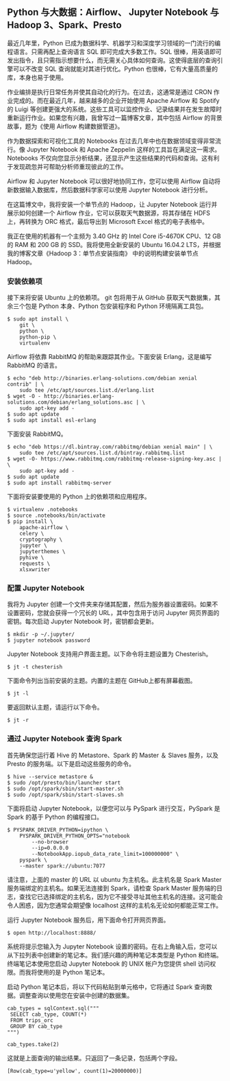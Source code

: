 ## Python 与大数据：Airflow、 Jupyter Notebook 与 Hadoop 3、Spark、Presto


最近几年里，Python 已成为数据科学、机器学习和深度学习领域的一门流行的编程语言。只需再配上查询语言 SQL 即可完成大多数工作。SQL 很棒，用英语即可发出指令，且只需指示想要什么，而无需关心具体如何查询。这使得底层的查询引擎可以不改变 SQL 查询就能对其进行优化。Python 也很棒，它有大量高质量的库，本身也易于使用。

作业编排是执行日常任务并使其自动化的行为。在过去，这通常是通过 CRON 作业完成的。而在最近几年，越来越多的企业开始使用 Apache Airflow 和 Spotify 的 Luigi 等创建更强大的系统。这些工具可以监控作业、记录结果并在发生故障时重新运行作业。如果您有兴趣，我曾写过一篇博客文章，其中包括 Airflow 的背景故事，题为《使用 Airflow 构建数据管道》。

作为数据探索和可视化工具的 Notebooks 在过去几年中也在数据领域变得非常流行。像 Jupyter Notebook 和 Apache Zeppelin 这样的工具旨在满足这一需求。Notebooks 不仅向您显示分析结果，还显示产生这些结果的代码和查询。这有利于发现疏忽并可帮助分析师重现彼此的工作。

Airflow 和 Jupyter Notebook 可以很好地协同工作，您可以使用 Airflow 自动将新数据输入数据库，然后数据科学家可以使用 Jupyter Notebook 进行分析。

在这篇博文中，我将安装一个单节点的 Hadoop，让 Jupyter Notebook 运行并展示如何创建一个 Airflow 作业，它可以获取天气数据源，将其存储在 HDFS 上，再转换为 ORC 格式，最后导出到 Microsoft Excel 格式的电子表格中。

我正在使用的机器有一个主频为 3.40 GHz 的 Intel Core i5-4670K CPU、12 GB 的 RAM 和 200 GB 的 SSD。我将使用全新安装的 Ubuntu 16.04.2 LTS，并根据我的博客文章《Hadoop 3：单节点安装指南》 中的说明构建安装单节点 Hadoop。

### 安装依赖项

接下来将安装 Ubuntu 上的依赖项。 git 包将用于从 GitHub 获取天气数据集，其余三个包是 Python 本身、Python 包安装程序和 Python 环境隔离工具包。




    $ sudo apt install \
        git \
        python \
        python-pip \
        virtualenv

Airflow 将依靠 RabbitMQ 的帮助来跟踪其作业。下面安装 Erlang，这是编写 RabbitMQ 的语言。

    $ echo "deb http://binaries.erlang-solutions.com/debian xenial contrib" | \
        sudo tee /etc/apt/sources.list.d/erlang.list
    $ wget -O - http://binaries.erlang-solutions.com/debian/erlang_solutions.asc | \
        sudo apt-key add -
    $ sudo apt update
    $ sudo apt install esl-erlang

下面安装 RabbitMQ。

    $ echo "deb https://dl.bintray.com/rabbitmq/debian xenial main" | \
        sudo tee /etc/apt/sources.list.d/bintray.rabbitmq.list
    $ wget -O- https://www.rabbitmq.com/rabbitmq-release-signing-key.asc | \
        sudo apt-key add -
    $ sudo apt update
    $ sudo apt install rabbitmq-server

下面将安装要使用的 Python 上的依赖项和应用程序。

    $ virtualenv .notebooks
    $ source .notebooks/bin/activate
    $ pip install \
        apache-airflow \
        celery \
        cryptography \
        jupyter \
        jupyterthemes \
        pyhive \
        requests \
        xlsxwriter

### 配置 Jupyter Notebook


我将为 Jupyter 创建一个文件夹来存储其配置，然后为服务器设置密码。如果不设置密码，您就会获得一个冗长的 URL，其中包含用于访问 Jupyter 网页界面的密钥。每次启动 Jupyter Notebook 时，密钥都会更新。

    $ mkdir -p ~/.jupyter/
    $ jupyter notebook password


Jupyter Notebook 支持用户界面主题。以下命令将主题设置为 Chesterish。

    $ jt -t chesterish


下面命令列出当前安装的主题。内置的主题在 GitHub上都有屏幕截图。

    $ jt -l

要返回默认主题，请运行以下命令。

    $ jt -r


### 通过 Jupyter Notebook 查询 Spark

首先确保您运行着 Hive 的 Metastore、Spark 的 Master ＆ Slaves 服务，以及 Presto 的服务端。以下是启动这些服务的命令。

    $ hive --service metastore &
    $ sudo /opt/presto/bin/launcher start
    $ sudo /opt/spark/sbin/start-master.sh
    $ sudo /opt/spark/sbin/start-slaves.sh


下面将启动 Jupyter Notebook，以便您可以与 PySpark 进行交互，PySpark 是 Spark 的基于 Python 的编程接口。

    $ PYSPARK_DRIVER_PYTHON=ipython \
        PYSPARK_DRIVER_PYTHON_OPTS="notebook
            --no-browser
            --ip=0.0.0.0
            --NotebookApp.iopub_data_rate_limit=100000000" \
        pyspark \
        --master spark://ubuntu:7077


请注意，上面的 master 的 URL 以 ubuntu 为主机名。此主机名是 Spark Master 服务端绑定的主机名。如果无法连接到 Spark，请检查 Spark Master 服务端的日志，查找它已选择绑定的主机名，因为它不接受寻址其他主机名的连接。这可能会令人困惑，因为您通常会期望像 localhost 这样的主机名无论如何都能正常工作。


运行 Jupyter Notebook 服务后，用下面命令打开网页界面。


    $ open http://localhost:8888/


系统将提示您输入为 Jupyter Notebook 设置的密码。在右上角输入后，您可以从下拉列表中创建新的笔记本。我们感兴趣的两种笔记本类型是 Python 和终端。终端笔记本使用您启动 Jupyter Notebook 的 UNIX 帐户为您提供 shell 访问权限。而我将使用的是 Python 笔记本。

启动 Python 笔记本后，将以下代码粘贴到单元格中，它将通过 Spark 查询数据。调整查询以使用您在安装中创建的数据集。


    cab_types = sqlContext.sql("""
     SELECT cab_type, COUNT(*)
     FROM trips_orc
     GROUP BY cab_type
    """)

    cab_types.take(2)


这就是上面查询的输出结果。只返回了一条记录，包括两个字段。


    [Row(cab_type=u'yellow', count(1)=20000000)]
